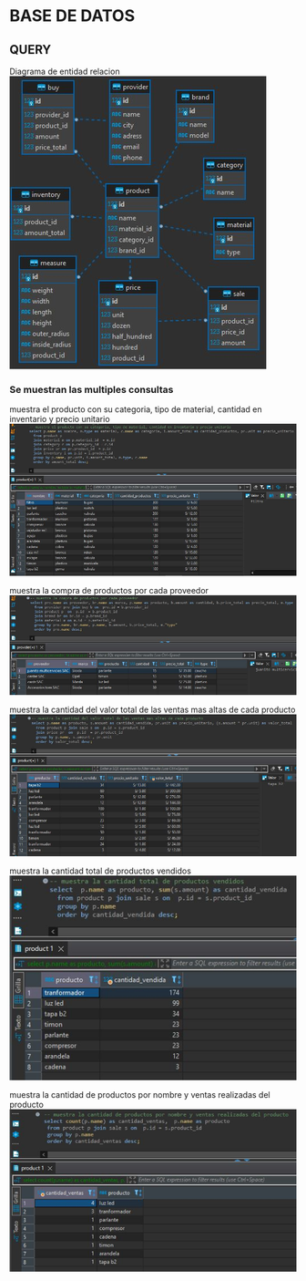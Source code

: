 # BASE DE DATOS
## QUERY 


Diagrama de entidad relacion 
![App Screenshot](https://github.com/ariescacy9/queries_sql/blob/master/img/diagrama.JPG?raw=true)

### Se muestran las multiples consultas

muestra el producto con su categoria, tipo de material, cantidad en inventario y precio unitario
![App Screenshot](https://github.com/ariescacy9/queries_sql/blob/master/img/query1.JPG?raw=true)

muestra la compra de productos por cada proveedor
![App Screenshot](https://github.com/ariescacy9/queries_sql/blob/master/img/query2.JPG?raw=true)

muestra la cantidad del valor total de las ventas mas altas de cada producto
![App Screenshot](https://github.com/ariescacy9/queries_sql/blob/master/img/query3.JPG?raw=true)

muestra la cantidad total de productos vendidos
![App Screenshot](https://github.com/ariescacy9/queries_sql/blob/master/img/query4.JPG?raw=true)

muestra la cantidad de productos por nombre y ventas realizadas del producto
![App Screenshot](https://github.com/ariescacy9/queries_sql/blob/master/img/query5.JPG?raw=true)